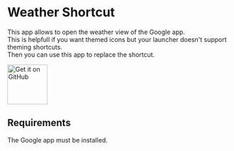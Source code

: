 # Weather Shortcut

This app allows to open the weather view of the Google app. <br>
This is helpfull if you want themed icons but your launcher doesn't support theming shortcuts. <br>
Then you can use this app to replace the shortcut. 

[<img src="https://camo.githubusercontent.com/35b4ec18c762358fb784f9e973f77cf6eb596f2240e69a4c6c093a836655d889/68747470733a2f2f692e6962622e636f2f71306d6463345a2f6765742d69742d6f6e2d6769746875622e706e67" alt="Get it on GitHub" height="90">](https://github.com/Kaiserdragon2/IconRequest/releases)

## Requirements

The Google app must be installed.